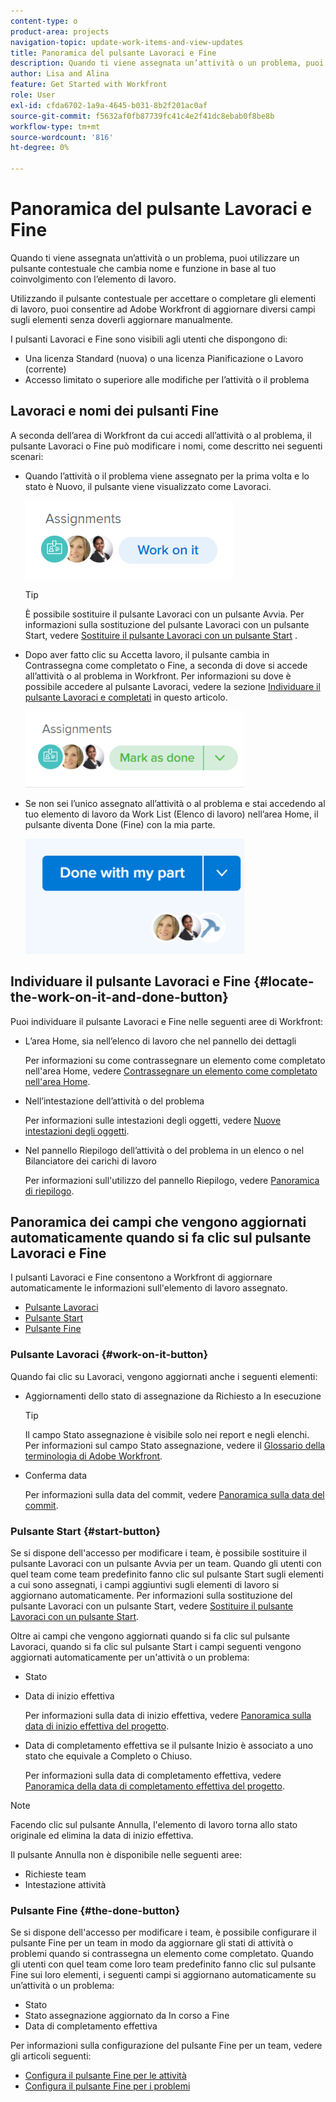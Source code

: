 ```yaml
---
content-type: o
product-area: projects
navigation-topic: update-work-items-and-view-updates
title: Panoramica del pulsante Lavoraci e Fine
description: Quando ti viene assegnata un’attività o un problema, puoi utilizzare un pulsante contestuale che cambia nome e funzione in base al tuo coinvolgimento con l’elemento di lavoro.
author: Lisa and Alina
feature: Get Started with Workfront
role: User
exl-id: cfda6702-1a9a-4645-b031-8b2f201ac0af
source-git-commit: f5632af0fb87739fc41c4e2f41dc8ebab0f8be8b
workflow-type: tm+mt
source-wordcount: '816'
ht-degree: 0%

---
```


# Panoramica del pulsante Lavoraci e Fine

Quando ti viene assegnata un’attività o un problema, puoi utilizzare un pulsante contestuale che cambia nome e funzione in base al tuo coinvolgimento con l’elemento di lavoro.

Utilizzando il pulsante contestuale per accettare o completare gli elementi di lavoro, puoi consentire ad Adobe Workfront di aggiornare diversi campi sugli elementi senza doverli aggiornare manualmente.

I pulsanti Lavoraci e Fine sono visibili agli utenti che dispongono di:

* Una licenza Standard (nuova) o una licenza Pianificazione o Lavoro (corrente)
* Accesso limitato o superiore alle modifiche per l’attività o il problema

## Lavoraci e nomi dei pulsanti Fine

A seconda dell’area di Workfront da cui accedi all’attività o al problema, il pulsante Lavoraci o Fine può modificare i nomi, come descritto nei seguenti scenari:

* Quando l’attività o il problema viene assegnato per la prima volta e lo stato è Nuovo, il pulsante viene visualizzato come Lavoraci.

  ![](assets/nwe-work-on-it-button.png)

  >[!TIP]
  >
  >È possibile sostituire il pulsante Lavoraci con un pulsante Avvia. Per informazioni sulla sostituzione del pulsante Lavoraci con un pulsante Start, vedere [Sostituire il pulsante Lavoraci con un pulsante Start](../../people-teams-and-groups/create-and-manage-teams/work-on-it-button-to-start-button.md) .

* Dopo aver fatto clic su Accetta lavoro, il pulsante cambia in Contrassegna come completato o Fine, a seconda di dove si accede all’attività o al problema in Workfront. Per informazioni su dove è possibile accedere al pulsante Lavoraci, vedere la sezione [Individuare il pulsante Lavoraci e completati](#locate-the-work-on-it-and-done-button) in questo articolo.

  ![](assets/nwe-mark-as-done-button-350x122.png)

* Se non sei l’unico assegnato all’attività o al problema e stai accedendo al tuo elemento di lavoro da Work List (Elenco di lavoro) nell’area Home, il pulsante diventa Done (Fine) con la mia parte.

  ![](assets/home-left-done-with-my-part-button-350x184.png)

## Individuare il pulsante Lavoraci e Fine {#locate-the-work-on-it-and-done-button}

Puoi individuare il pulsante Lavoraci e Fine nelle seguenti aree di Workfront:

* L’area Home, sia nell’elenco di lavoro che nel pannello dei dettagli

  Per informazioni su come contrassegnare un elemento come completato nell&#39;area Home, vedere [Contrassegnare un elemento come completato nell&#39;area Home](../../workfront-basics/using-home/using-the-home-area/mark-item-done-in-home.md).

* Nell’intestazione dell’attività o del problema

  Per informazioni sulle intestazioni degli oggetti, vedere [Nuove intestazioni degli oggetti](../../workfront-basics/the-new-workfront-experience/new-object-headers.md).

* Nel pannello Riepilogo dell’attività o del problema in un elenco o nel Bilanciatore dei carichi di lavoro

  Per informazioni sull&#39;utilizzo del pannello Riepilogo, vedere [Panoramica di riepilogo](../../workfront-basics/the-new-workfront-experience/summary-overview.md).

## Panoramica dei campi che vengono aggiornati automaticamente quando si fa clic sul pulsante Lavoraci e Fine

I pulsanti Lavoraci e Fine consentono a Workfront di aggiornare automaticamente le informazioni sull&#39;elemento di lavoro assegnato.

* [Pulsante Lavoraci](#work-on-it-button)
* [Pulsante Start](#start-button)
* [Pulsante Fine](#the-done-button)

### Pulsante Lavoraci {#work-on-it-button}

Quando fai clic su Lavoraci, vengono aggiornati anche i seguenti elementi:

* Aggiornamenti dello stato di assegnazione da Richiesto a In esecuzione

  >[!TIP]
  >
  >Il campo Stato assegnazione è visibile solo nei report e negli elenchi. Per informazioni sul campo Stato assegnazione, vedere il [Glossario della terminologia di Adobe Workfront](../../workfront-basics/navigate-workfront/workfront-navigation/workfront-terminology-glossary.md).

* Conferma data

  Per informazioni sulla data del commit, vedere [Panoramica sulla data del commit](../../manage-work/projects/updating-work-in-a-project/overview-of-commit-dates.md).

### Pulsante Start {#start-button}

Se si dispone dell&#39;accesso per modificare i team, è possibile sostituire il pulsante Lavoraci con un pulsante Avvia per un team. Quando gli utenti con quel team come team predefinito fanno clic sul pulsante Start sugli elementi a cui sono assegnati, i campi aggiuntivi sugli elementi di lavoro si aggiornano automaticamente. Per informazioni sulla sostituzione del pulsante Lavoraci con un pulsante Start, vedere [Sostituire il pulsante Lavoraci con un pulsante Start](../../people-teams-and-groups/create-and-manage-teams/work-on-it-button-to-start-button.md).

Oltre ai campi che vengono aggiornati quando si fa clic sul pulsante Lavoraci, quando si fa clic sul pulsante Start i campi seguenti vengono aggiornati automaticamente per un&#39;attività o un problema:

* Stato
* Data di inizio effettiva

  Per informazioni sulla data di inizio effettiva, vedere [Panoramica sulla data di inizio effettiva del progetto](../../manage-work/projects/planning-a-project/project-actual-start-date.md).

* Data di completamento effettiva se il pulsante Inizio è associato a uno stato che equivale a Completo o Chiuso.

  Per informazioni sulla data di completamento effettiva, vedere [Panoramica della data di completamento effettiva del progetto](../../manage-work/projects/planning-a-project/project-actual-completion-date.md).

>[!NOTE]
>
>Facendo clic sul pulsante Annulla, l&#39;elemento di lavoro torna allo stato originale ed elimina la data di inizio effettiva.
>
>Il pulsante Annulla non è disponibile nelle seguenti aree:
>
>* Richieste team
>* Intestazione attività
>

### Pulsante Fine {#the-done-button}

Se si dispone dell&#39;accesso per modificare i team, è possibile configurare il pulsante Fine per un team in modo da aggiornare gli stati di attività o problemi quando si contrassegna un elemento come completato. Quando gli utenti con quel team come loro team predefinito fanno clic sul pulsante Fine sui loro elementi, i seguenti campi si aggiornano automaticamente su un’attività o un problema:

* Stato
* Stato assegnazione aggiornato da In corso a Fine
* Data di completamento effettiva

Per informazioni sulla configurazione del pulsante Fine per un team, vedere gli articoli seguenti:

* [Configura il pulsante Fine per le attività](../../people-teams-and-groups/create-and-manage-teams/configure-the-done-button-for-tasks.md)
* [Configura il pulsante Fine per i problemi](../../people-teams-and-groups/create-and-manage-teams/configure-the-done-button-for-issues.md)
